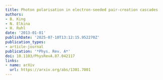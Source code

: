 ```yaml
---
title: Photon polarisation in electron-seeded pair-creation cascades
authors:
- B. King
- N. Elkina
- H. Ruhl
date: '2013-01-01'
publishDate: '2025-07-10T13:12:15.952270Z'
publication_types:
- article-journal
publication: '*Phys. Rev. A*'
doi: 10.1103/PhysRevA.87.042117
links:
- name: arXiv
  url: https://arxiv.org/abs/1301.7001
---
```

